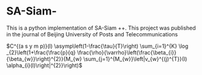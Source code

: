 # SA-Siam-
This is a python implementation of SA-Siam ++. This project was published in the journal of Beijing University of Posts and Telecommunications

$C^{(a s y m p)}(l) \asymp\left(1-\frac{\tau}{T}\right) \sum_{i=1}^{K} \log _{2}\left(1+\frac{\frac{p}{q} \frac{\rho}{\varrho}\left(\frac{\beta_{i}}{\beta_{w}}\right)^{2}}{M_{w} \sum_{j=1}^{M_{w}}\left|v_{w}^{(j)^{T}}(l) \alpha_{i}(l)\right|^{2}}\right)$

